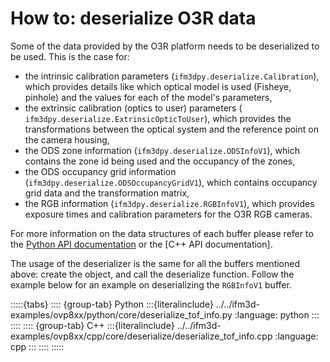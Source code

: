# How to: deserialize O3R data

Some of the data provided by the O3R platform needs to be deserialized to be used. This is the case for:
- the intrinsic calibration parameters (`ifm3dpy.deserialize.Calibration`), which provides details like which optical model is used (Fisheye, pinhole) and the values for each of the model's parameters,
- the extrinsic calibration (optics to user) parameters (` ifm3dpy.deserialize.ExtrinsicOpticToUser`), which provides the transformations between the optical system and the reference point on the camera housing,
- the ODS zone information (`ifm3dpy.deserialize.ODSInfoV1`), which contains the zone id being used and the occupancy of the zones,
- the ODS occupancy grid information (`ifm3dpy.deserialize.ODSOccupancyGridV1`), which contains occupancy grid data and the transformation matrix,
- the RGB information (`ifm3dpy.deserialize.RGBInfoV1`), which provides exposure times and calibration parameters for the O3R RGB cameras.

For more information on the data structures of each buffer please refer to the [Python API documentation](https://api.ifm3d.com/latest/_autosummary/ifm3dpy.deserialize.html) or the [C++ API documentation].

The usage of the deserializer is the same for all the buffers mentioned above: create the object, and call the deserialize function. Follow the example below for an example on deserializing the `RGBInfoV1` buffer.

:::::{tabs}
:::: {group-tab} Python
:::{literalinclude} ../../ifm3d-examples/ovp8xx/python/core/deserialize_tof_info.py
:language: python
:::
::::
:::: {group-tab} C++
:::{literalinclude} ../../ifm3d-examples/ovp8xx/cpp/core/deserialize/deserialize_tof_info.cpp
:language: cpp
:::
::::
:::::